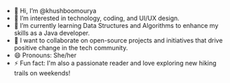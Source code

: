- 👋 Hi, I’m @khushboomourya
- 👀 I’m interested in technology, coding, and UI/UX design.
- 🌱 I’m currently learning Data Structures and Algorithms to enhance my skills as a Java developer.
- 💞️ I want to collaborate on open-source projects and initiatives that drive positive change in the tech community.
- 😄 Pronouns: She/her
- ⚡ Fun fact: I'm also a passionate reader and love exploring new hiking trails on weekends!


